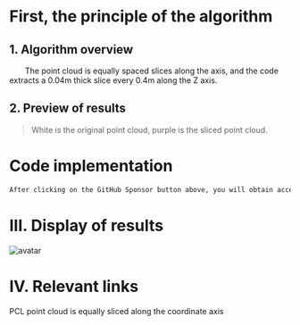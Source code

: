 #  First, the principle of the algorithm 

##  1. Algorithm overview 

   The point cloud is equally spaced slices along the axis, and the code extracts a 0.04m thick slice every 0.4m along the Z axis. 

##  2. Preview of results 

>  White is the original point cloud, purple is the sliced point cloud. 

#  Code implementation 

  ```python  
After clicking on the GitHub Sponsor button above, you will obtain access permissions to my private code repository ( https://github.com/slowlon/my_code_bar ) to view this blog code. By searching the code number of this blog, you can find the code you need, code number is: 2024020309574461923
  ```  
#  III. Display of results 

 ![avatar]( cea347c156b049ceabe770e63f8b67c1.png) 

#  IV. Relevant links 

 PCL point cloud is equally sliced along the coordinate axis 

